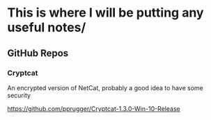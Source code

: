# This is where I will be putting any useful notes/ 


## GitHub Repos 

### Cryptcat 

An encrypted version of NetCat, probably a good idea to have some security 

https://github.com/pprugger/Cryptcat-1.3.0-Win-10-Release


